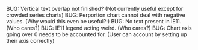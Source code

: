BUG: Vertical text overlap not finished? (Not currently useful except for crowded series charts)
BUG: Perportion chart cannot deal with negative values. (Why would this even be useful?!)
BUG: No text present in IE11. (Who cares?)
BUG: IE11 legend acting weird. (Who cares?)
BUG: Chart axis going over 0 needs to be accounted for. (User can account by setting up their axis correctly)